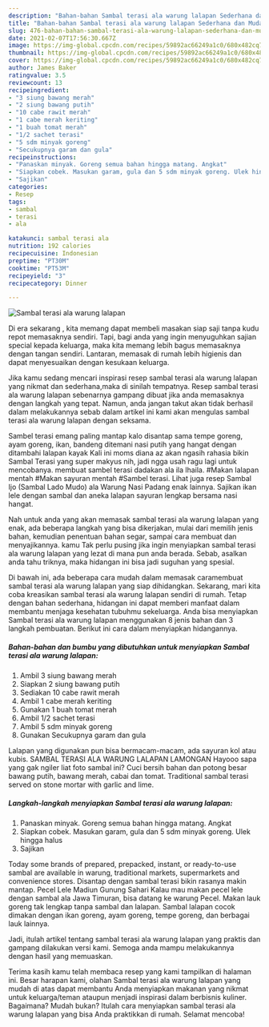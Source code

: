 ```yaml
---
description: "Bahan-bahan Sambal terasi ala warung lalapan Sederhana dan Mudah Dibuat"
title: "Bahan-bahan Sambal terasi ala warung lalapan Sederhana dan Mudah Dibuat"
slug: 476-bahan-bahan-sambal-terasi-ala-warung-lalapan-sederhana-dan-mudah-dibuat
date: 2021-02-07T17:56:30.667Z
image: https://img-global.cpcdn.com/recipes/59892ac66249a1c0/680x482cq70/sambal-terasi-ala-warung-lalapan-foto-resep-utama.jpg
thumbnail: https://img-global.cpcdn.com/recipes/59892ac66249a1c0/680x482cq70/sambal-terasi-ala-warung-lalapan-foto-resep-utama.jpg
cover: https://img-global.cpcdn.com/recipes/59892ac66249a1c0/680x482cq70/sambal-terasi-ala-warung-lalapan-foto-resep-utama.jpg
author: James Baker
ratingvalue: 3.5
reviewcount: 13
recipeingredient:
- "3 siung bawang merah"
- "2 siung bawang putih"
- "10 cabe rawit merah"
- "1 cabe merah keriting"
- "1 buah tomat merah"
- "1/2 sachet terasi"
- "5 sdm minyak goreng"
- "Secukupnya garam dan gula"
recipeinstructions:
- "Panaskan minyak. Goreng semua bahan hingga matang. Angkat"
- "Siapkan cobek. Masukan garam, gula dan 5 sdm minyak goreng. Ulek hingga halus"
- "Sajikan"
categories:
- Resep
tags:
- sambal
- terasi
- ala

katakunci: sambal terasi ala 
nutrition: 192 calories
recipecuisine: Indonesian
preptime: "PT30M"
cooktime: "PT53M"
recipeyield: "3"
recipecategory: Dinner

---
```



![Sambal terasi ala warung lalapan](https://img-global.cpcdn.com/recipes/59892ac66249a1c0/680x482cq70/sambal-terasi-ala-warung-lalapan-foto-resep-utama.jpg)

Di era  sekarang , kita memang dapat membeli masakan siap saji tanpa kudu repot memasaknya sendiri. Tapi, bagi anda yang ingin menyuguhkan sajian special kepada keluarga, maka kita memang lebih bagus memasaknya dengan tangan sendiri. Lantaran, memasak di rumah lebih higienis dan dapat menyesuaikan dengan kesukaan keluarga.

Jika kamu sedang mencari inspirasi resep sambal terasi ala warung lalapan yang nikmat dan sederhana,maka di sinilah tempatnya. Resep sambal terasi ala warung lalapan  sebenarnya gampang dibuat jika anda memasaknya dengan langkah yang tepat. Namun, anda jangan takut akan tidak berhasil dalam melakukannya 
sebab dalam artikel ini kami akan mengulas sambal terasi ala warung lalapan dengan seksama.  

Sambel terasi emang paling mantap kalo disantap sama tempe goreng, ayam goreng, ikan, bandeng ditemani nasi putih yang hangat dengan ditambahi lalapan kayak Kali ini moms diana az akan ngasih rahasia bikin Sambal Terasi yang super makyus nih, jadi ngga usah ragu lagi untuk mencobanya. membuat sambel terasi dadakan ala ila lhaila. #Makan lalapan mentah #Makan sayuran mentah #Sambel terasi. Lihat juga resep Sambal Ijo (Sambal Lado Mudo) ala Warung Nasi Padang enak lainnya. Sajikan ikan lele dengan sambal dan aneka lalapan sayuran lengkap bersama nasi hangat.

Nah untuk anda yang akan memasak sambal terasi ala warung lalapan yang enak, ada beberapa langkah yang bisa dikerjakan, mulai dari memilih jenis bahan, kemudian penentuan bahan segar, sampai cara membuat dan menyajikannya. kamu Tak perlu pusing jika ingin menyiapkan sambal terasi ala warung lalapan yang lezat di mana pun anda berada. Sebab, asalkan anda  tahu triknya, maka hidangan ini bisa jadi suguhan yang spesial.

Di bawah ini, ada beberapa cara mudah dalam memasak caramembuat sambal terasi ala warung lalapan yang siap dihidangkan. Sekarang, mari kita coba kreasikan sambal terasi ala warung lalapan sendiri di rumah. Tetap dengan bahan sederhana, hidangan ini dapat memberi manfaat dalam membantu menjaga kesehatan tubuhmu sekeluarga. Anda bisa menyiapkan Sambal terasi ala warung lalapan menggunakan 8 jenis bahan dan 3 langkah pembuatan. Berikut ini cara dalam menyiapkan hidangannya.

<!--inarticleads1-->

##### Bahan-bahan dan bumbu yang dibutuhkan untuk menyiapkan Sambal terasi ala warung lalapan:

1. Ambil 3 siung bawang merah
1. Siapkan 2 siung bawang putih
1. Sediakan 10 cabe rawit merah
1. Ambil 1 cabe merah keriting
1. Gunakan 1 buah tomat merah
1. Ambil 1/2 sachet terasi
1. Ambil 5 sdm minyak goreng
1. Gunakan Secukupnya garam dan gula


Lalapan yang digunakan pun bisa bermacam-macam, ada sayuran kol atau kubis. SAMBAL TERASI ALA WARUNG LALAPAN LAMONGAN Hayooo sapa yang gak ngiler liat foto sambal ini? Cuci bersih bahan dan potong besar bawang putih, bawang merah, cabai dan tomat. Traditional sambal terasi served on stone mortar with garlic and lime. 

<!--inarticleads2-->

##### Langkah-langkah menyiapkan Sambal terasi ala warung lalapan:

1. Panaskan minyak. Goreng semua bahan hingga matang. Angkat
1. Siapkan cobek. Masukan garam, gula dan 5 sdm minyak goreng. Ulek hingga halus
1. Sajikan


Today some brands of prepared, prepacked, instant, or ready-to-use sambal are available in warung, traditional markets, supermarkets and convenience stores. Disantap dengan sambal terasi bikin rasanya makin mantap. Pecel Lele Madiun Gunung Sahari Kalau mau makan pecel lele dengan sambal ala Jawa Timuran, bisa datang ke warung Pecel. Makan lauk goreng tak lengkap tanpa sambal dan lalapan. Sambal lalapan cocok dimakan dengan ikan goreng, ayam goreng, tempe goreng, dan berbagai lauk lainnya. 

Jadi, itulah artikel tentang  sambal terasi ala warung lalapan  yang praktis dan gampang dilakukan versi kami. Semoga anda mampu melakukannya dengan hasil yang memuaskan. 

Terima kasih kamu telah membaca resep yang kami tampilkan di halaman ini. Besar harapan kami, olahan  Sambal terasi ala warung lalapan yang mudah di atas dapat membantu Anda menyiapkan makanan yang nikmat untuk keluarga/teman ataupun menjadi inspirasi dalam berbisnis kuliner. Bagaimana? Mudah bukan? Itulah cara menyiapkan sambal terasi ala warung lalapan yang bisa Anda praktikkan di rumah. Selamat mencoba!

